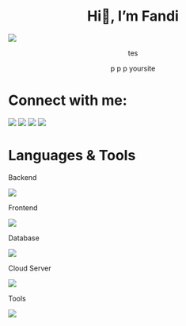 <h1 align="center">Hi👋, I’m Fandi</h1>
<body>
<img src="https://img.shields.io/badge/-ReactJs-61DAFB?logo=react" />
  <p align="center">tes</p>
</body>


<div align="center">
  <a text-decoration="none" style="text-decoration:none" href="https://www.linkedin/in/tassiaaccioly">
    p
<!--     <img src="https://img.shields.io/badge/linkedIn-0A66C2?style=for-the-badge&logo=linkedin" /> -->
  </a>
  <a style="text-decoration:none"href="https://www.linkedin/in/tassiaaccioly">  
    p
<!--     <img src="https://img.shields.io/badge/twitter-1D9BF0?style=for-the-badge&logo=twitter&logoColor=fff" /> -->
  </a>
  <a style="text-decoration:none" href="https://www.instagram.com/fndiahmad_/">
    p
<!--     <img src="https://img.shields.io/badge/gmail-EA4335?style=for-the-badge&logo=gmail&logoColor=fff" /> -->
  </a>
  <a href="http://yoursite.com/" style="text-decoration:none">yoursite</a>
</div>





<!--
**fndiahmd/fndiahmd** is a ✨ _special_ ✨ repository because its `README.md` (this file) appears on your GitHub profile.

Here are some ideas to get you started:

- 🔭 I’m currently working on ...
- 🌱 I’m currently learning ...
- 👯 I’m looking to collaborate on ...
- 🤔 I’m looking for help with ...
- 💬 Ask me about ...
- 📫 How to reach me: ...
- 😄 Pronouns: ...
- ⚡ Fun fact: ...
-->
<!--<script src="https://cdn.jsdelivr.net/npm/simple-icons@11.13.0/index.min.js"></script>


<p>This is <a href="http://example.com/" title="Title">
an example</a> inline link.</p>

<p><a href="http://example.net/">This link</a> has no
title attribute.</p>
-->





# Connect with me:

[<img src="https://skillicons.dev/icons?i=linkedin" />][linkedin]
[<img src="https://skillicons.dev/icons?i=twitter" />][twitter]
[<img src="https://skillicons.dev/icons?i=instagram" />][instagram]
<img src="https://skillicons.dev/icons?i=discord" />

[linkedin]: https://www.linkedin/in/tassiaaccioly
[twitter]: https://www.linkedin/in/tassiaaccioly
[instagram]: https://www.instagram.com/fndiahmad_/


# Languages & Tools
Backend

<img src="https://skillicons.dev/icons?i=php,laravel,python,nodejs" />

Frontend

<img src="https://skillicons.dev/icons?i=js,dart,flutter,typescript,bootstrap,css,html,jquery,react" />

Database

<img src="https://skillicons.dev/icons?i=mysql,postgres" />

Cloud Server

<img src="https://skillicons.dev/icons?i=googlecloud,firebase" />

Tools

<img src="https://skillicons.dev/icons?i=vscode,sublime,postman,git,github,gitlab,androidstudio" />



